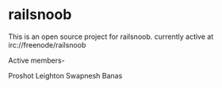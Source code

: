 railsnoob
=========

This is an open source project for railsnoob. currently active at irc://freenode/railsnoob

Active members- 

Proshot
Leighton
Swapnesh
Banas